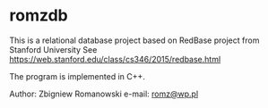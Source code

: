 # romzdb

This is a relational database project based on RedBase project from Stanford University
See https://web.stanford.edu/class/cs346/2015/redbase.html

The program is implemented in C++.

Author: Zbigniew Romanowski
e-mail: romz@wp.pl


